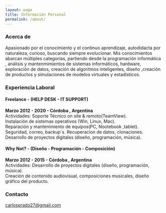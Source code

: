 ```yaml
---
layout: page
title: Información Personal
permalink: /about/
---
```

### Acerca de

<p>Apasionado por el conocimiento y el continuo aprendizaje, autodidacta por naturaleza, curioso, buscando siempre evolucionar.   
Mis conocimientos abarcan múltiples categorias, partiendo desde la programación informática , análisis y mantenmimientos de sistemas informáticos, hardware, exploración de datos, creación de algoritmos inteligentes, diseño ,creación de productos y simulaciones de modelos virtuales y estadísticos.</p>

### Experiencia Laboral

#### Freelance - (HELP DESK - IT SUPPORT) 
**Marzo 2012 - 2020 -  Córdoba , Argentina**   
Actividades: Soporte Técnico on site & remoto(TeamView).   
Instalación de sistemas operativos (Win, Linux, Mac).   
Reparación y mantenimiento de equipos(PC, Nootebook ,tablet).    
Seguridad, correo, backup´s. Recuperacion de datos, clonaciones.  
Desarrollo de proyectos digitales (diseño, programación, música).   

#### Why Not? - (Diseño - Programación - Composición)   
**Marzo 2012 - 2015 -  Córdoba , Argentina**    
Actividades: Desarrollo de proyectos digitales (diseño, programación, música).    
Creación de contenido audiovisual, composiciones musicales, diseño gráfico del producto.  



### Contacto

[carlosprado27@gmail.com](mailto:carlosprado27@gmail.com)
